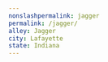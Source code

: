 ```yaml
---
﻿nonslashpermalink: jagger
permalink: /jagger/
alley: Jagger
city: Lafayette
state: Indiana
---
```

